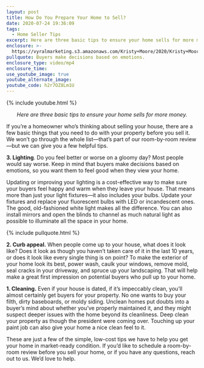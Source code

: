 ```yaml
---
layout: post
title: How Do You Prepare Your Home to Sell?
date: 2020-07-24 19:36:09
tags:
  - Home Seller Tips
excerpt: Here are three basic tips to ensure your home sells for more money.
enclosure: >-
  https://vyralmarketing.s3.amazonaws.com/Kristy+Moore/2020/Kristy+Moore+How+to+Prepare+Your+Home+to+Sell.mp4
pullquote: Buyers make decisions based on emotions.
enclosure_type: video/mp4
enclosure_time:
use_youtube_image: true
youtube_alternate_image:
youtube_code: h2r7OZ8Lm1U
---
```


{% include youtube.html %}

<p style="text-align: center;"><em>Here are three basic tips to ensure your home sells for more money.</em></p>

If you’re a homeowner who’s thinking about selling your house, there are a few basic things that you need to do with your property before you sell it. We won’t go through the whole list—that’s part of our room-by-room review—but we can give you a few helpful tips.

**3\. Lighting**. Do you feel better or worse on a gloomy day? Most people would say worse. Keep in mind that buyers make decisions based on emotions, so you want them to feel good when they view your home.&nbsp;

Updating or improving your lighting is a cost-effective way to make sure your buyers feel happy and warm when they leave your house. That means more than just your light fixtures—it also includes your bulbs. Update your fixtures and replace your fluorescent bulbs with LED or incandescent ones. The good, old-fashioned white light makes all the difference. You can also install mirrors and open the blinds to channel as much natural light as possible to illuminate all the space in your home.

{% include pullquote.html %}

**2\. Curb appeal.** When people come up to your house, what does it look like? Does it look as though you haven’t taken care of it in the last 10 years, or does it look like every single thing is on point? To make the exterior of your home look its best, power wash, caulk your windows, remove mold, seal cracks in your driveway, and spruce up your landscaping. That will help make a great first impression on potential buyers who pull up to your home.

**1\. Cleaning.** Even if your house is dated, if it’s impeccably clean, you’ll almost certainly get buyers for your property. No one wants to buy your filth, dirty baseboards, or moldy siding. Unclean homes put doubts into a buyer’s mind about whether you’ve properly maintained it, and they might suspect deeper issues with the home beyond its cleanliness. Deep clean your property as though the president were coming over. Touching up your paint job can also give your home a nice clean feel to it.

These are just a few of the simple, low-cost tips we have to help you get your home in market-ready condition. If you’d like to schedule a room-by-room review before you sell your home, or if you have any questions, reach out to us. We’d love to help.